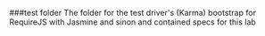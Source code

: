 ###test folder
The folder for the test driver's (Karma) bootstrap for RequireJS with Jasmine and sinon 
and contained specs for this lab 
